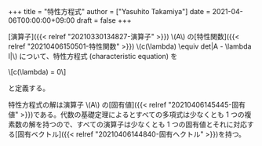 +++
title = "特性方程式"
author = ["Yasuhito Takamiya"]
date = 2021-04-06T00:00:00+09:00
draft = false
+++

[演算子]({{< relref "20210330134827-演算子" >}}) \\(A\\) の[特性関数]({{< relref "20210406150501-特性関数" >}}) \\(c(\lambda) \equiv det|A - \lambda I|\\) について、特性方程式 (characteristic equation) を

\\[c(\lambda) = 0\\]

と定義する。

特性方程式の解は演算子 \\(A\\) の[固有値]({{< relref "20210406145445-固有値" >}})である。代数の基礎定理によるとすべての多項式は少なくとも 1 つの複素数の解を持つので、すべての演算子は少なくとも 1 つの固有値とそれに対応する[固有ベクトル]({{< relref "20210406144840-固有ヘクトル" >}})を持つ。
